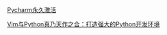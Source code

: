 [Pycharm永久激活](https://blog.csdn.net/u014044812/article/details/78727496)

[Vim与Python真乃天作之合：打造强大的Python开发环境](https://segmentfault.com/a/1190000003962806)
